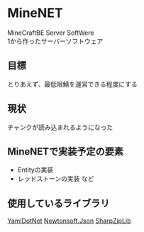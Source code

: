 ﻿# MineNET
MineCraftBE Server SoftWere  
1から作ったサーバーソフトウェア

## 目標
とりあえず、最低限鯖を運営できる程度にする

## 現状
チャンクが読み込まれるようになった

## MineNETで実装予定の要素
- Entityの実装
- レッドストーンの実装
など

## 使用しているライブラリ
[YamlDotNet](https://github.com/aaubry/YamlDotNet)
[Newtonsoft.Json](https://github.com/JamesNK/Newtonsoft.Json)
[SharpZipLib](https://github.com/icsharpcode/SharpZipLib)